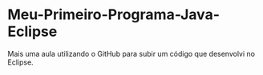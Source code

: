 # Meu-Primeiro-Programa-Java-Eclipse
Mais uma aula utilizando o GitHub para subir um código que desenvolvi no Eclipse.
